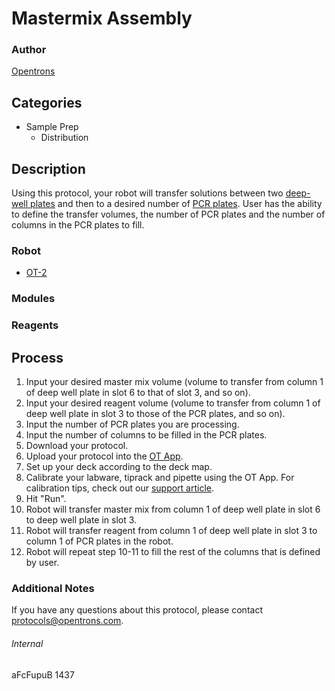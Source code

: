 # Mastermix Assembly

### Author
[Opentrons](http://www.opentrons.com/)

## Categories
* Sample Prep
    * Distribution

## Description
Using this protocol, your robot will transfer solutions between two [deep-well plates](https://www.thermofisher.com/order/catalog/product/AB0787?SID=srch-hj-AB-0787) and then to a desired number of [PCR plates](https://us.vwr.com/store/product/4679497/vwr-96-well-pcr-and-real-time-pcr-plates). User has the ability to define the transfer volumes, the number of PCR plates and the number of columns in the PCR plates to fill.

### Robot
* [OT-2](https://opentrons.com/ot-2)

### Modules

### Reagents

## Process
1. Input your desired master mix volume (volume to transfer from column 1 of deep well plate in slot 6 to that of slot 3, and so on).
2. Input your desired reagent volume (volume to transfer from column 1 of deep well plate in slot 3 to those of the PCR plates, and so on).
3. Input the number of PCR plates you are processing.
4. Input the number of columns to be filled in the PCR plates.
5. Download your protocol.
6. Upload your protocol into the [OT App](https://opentrons.com/ot-app).
7. Set up your deck according to the deck map.
8. Calibrate your labware, tiprack and pipette using the OT App. For calibration tips, check out our [support article](https://support.opentrons.com/ot-2/getting-started-software-setup/deck-calibration).
9. Hit "Run".
10. Robot will transfer master mix from column 1 of deep well plate in slot 6 to deep well plate in slot 3.
11. Robot will transfer reagent from column 1 of deep well plate in slot 3 to column 1 of PCR plates in the robot.
12. Robot will repeat step 10-11 to fill the rest of the columns that is defined by user.

### Additional Notes
If you have any questions about this protocol, please contact protocols@opentrons.com.

###### Internal
aFcFupuB
1437
